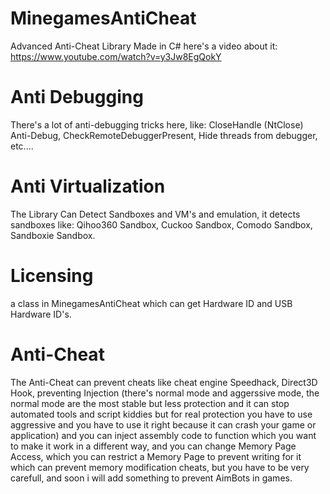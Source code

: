 # MinegamesAntiCheat
Advanced Anti-Cheat Library Made in C#
here's a video about it:
https://www.youtube.com/watch?v=y3Jw8EgQokY
# Anti Debugging
There's a lot of anti-debugging tricks here, like: CloseHandle (NtClose) Anti-Debug, CheckRemoteDebuggerPresent, Hide threads from debugger, etc....
# Anti Virtualization
The Library Can Detect Sandboxes and VM's and emulation, it detects sandboxes like: Qihoo360 Sandbox, Cuckoo Sandbox, Comodo Sandbox, Sandboxie Sandbox.
# Licensing
a class in MinegamesAntiCheat which can get Hardware ID and USB Hardware ID's.
# Anti-Cheat
The Anti-Cheat can prevent cheats like cheat engine Speedhack, Direct3D Hook, preventing Injection (there's normal mode and aggerssive mode, the normal mode are the most stable but less protection and it can stop automated tools and script kiddies but for real protection you have to use aggressive and you have to use it right because it can crash your game or application)
and you can inject assembly code to function which you want to make it work in a different way, and you can change Memory Page Access, which you can restrict a Memory Page to prevent writing for it which can prevent memory modification cheats, but you have to be very carefull, and soon i will add something to prevent AimBots in games.
